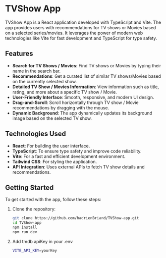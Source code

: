 # TVShow App

TVShow App is a React application developed with TypeScript and Vite. The app provides users with recommendations for TV shows or Movies based on a selected series/movies. It leverages the power of modern web technologies like Vite for fast development and TypeScript for type safety.

## Features

- **Search for TV Shows / Movies**: Find TV shows or Movies by typing their name in the search bar.
- **Recommendations**: Get a curated list of similar TV shows/Movies based on the currently selected show.
- **Detailed TV Show / Movies Information**: View information such as title, rating, and more about a specific TV show / Movie.
- **User-Friendly Interface**: Smooth, responsive, and modern UI design.
- **Drag-and-Scroll**: Scroll horizontally through TV show / Movie recommendations by dragging with the mouse.
- **Dynamic Background**: The app dynamically updates its background image based on the selected TV show.

## Technologies Used

- **React**: For building the user interface.
- **TypeScript**: To ensure type safety and improve code reliability.
- **Vite**: For a fast and efficient development environment.
- **Tailwind CSS**: For styling the application.
- **API Integration**: Uses external APIs to fetch TV show details and recommendations.

## Getting Started

To get started with the app, follow these steps:

1. Clone the repository:
   ```bash
   git clone https://github.com/hadrienBriand/TVShow-app.git
   cd TVShow-app
   npm install
   npm run dev

2. Add tmdb apiKey in your .env
   ```bash
   VITE_API_KEY=yourKey
